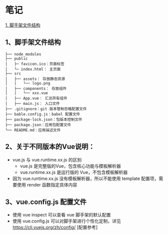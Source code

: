 # 笔记

<a href ="C1"> 1. 脚手架文件结构</a>

## <a id="C1">1、脚手架文件结构</a>
    ├── node_modules
    ├── public
    │   ├─ favicon.ico：页面标签
    │   └─ index.html： 主页面
    ├── src
    │   ├── assets： 存放静态资源
    │   |   └── logo.png 
    │   ├── components： 存放组件
    │   |   └── xxx.vue
    │   ├── App.vue： 汇总所有组件
    │   ├── main.js： 入口文件
    ├── .gitignore：git 版本管制忽略配置文件
    ├── bable.config.js：babel 配置文件
    ├── package-lock.json：包版本控制文件
    ├── package.json：应用包配置文件
    └── README.md：应用描述文件

## 2、关于不同版本的Vue说明：
- vue.js 与 vue.runtime.xx.js 的区别
  - vue.js 是完整版的Vue，包含核心功能与模板解析器
  - vue.runtime.xx.js 是运行版的 Vue，不包含模板解析器
- 因为 vue.runtime.xx.js 没有模板解析器，所以不能使用 template 配置项，需要使用 render 函数指定具体内容

## 3、vue.config.js 配置文件
- 使用 vue inspect 可以查看 vue 脚手架的默认配置
- 使用 vue.config.js 可以对脚手架进行个性化定制，详见 https://cli.vuejs.org/zh/config/ [配置参考]

##